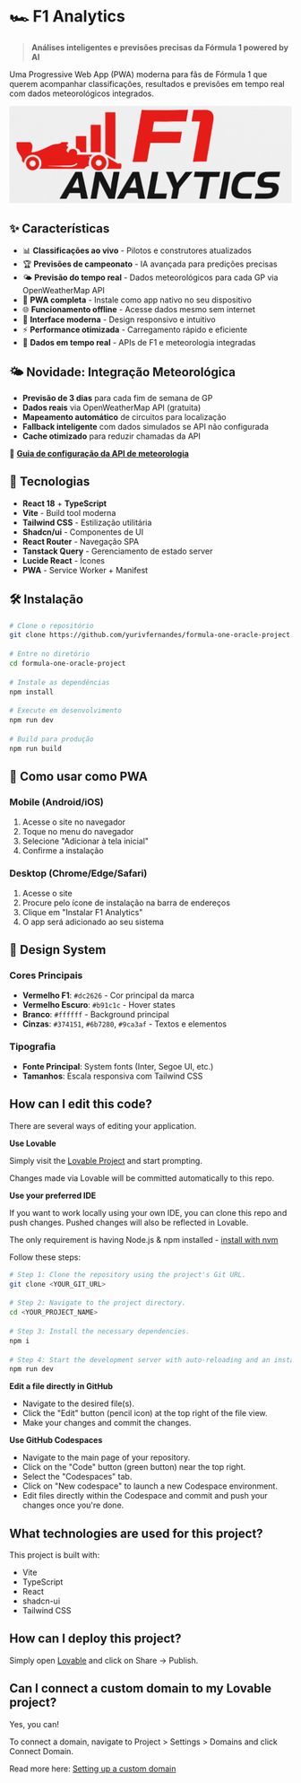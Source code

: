 # 🏎️ F1 Analytics

> **Análises inteligentes e previsões precisas da Fórmula 1 powered by AI**

Uma Progressive Web App (PWA) moderna para fãs de Fórmula 1 que querem acompanhar classificações, resultados e previsões em tempo real com dados meteorológicos integrados.

![F1 Analytics Logo](./public/Logo%20F1%20Analytics.svg)

## ✨ Características

- 📊 **Classificações ao vivo** - Pilotos e construtores atualizados
- 🏆 **Previsões de campeonato** - IA avançada para predições precisas
- 🌤️ **Previsão do tempo real** - Dados meteorológicos para cada GP via OpenWeatherMap API
- 📱 **PWA completa** - Instale como app nativo no seu dispositivo
- 🌐 **Funcionamento offline** - Acesse dados mesmo sem internet
- 🎯 **Interface moderna** - Design responsivo e intuitivo
- ⚡ **Performance otimizada** - Carregamento rápido e eficiente
- 🔄 **Dados em tempo real** - APIs de F1 e meteorologia integradas

## 🌤️ Novidade: Integração Meteorológica

- **Previsão de 3 dias** para cada fim de semana de GP
- **Dados reais** via OpenWeatherMap API (gratuita)
- **Mapeamento automático** de circuitos para localização
- **Fallback inteligente** com dados simulados se API não configurada
- **Cache otimizado** para reduzir chamadas da API

📖 **[Guia de configuração da API de meteorologia](./WEATHER-API-SETUP.md)**

## 🚀 Tecnologias

- **React 18** + **TypeScript**
- **Vite** - Build tool moderna
- **Tailwind CSS** - Estilização utilitária
- **Shadcn/ui** - Componentes de UI
- **React Router** - Navegação SPA
- **Tanstack Query** - Gerenciamento de estado server
- **Lucide React** - Ícones
- **PWA** - Service Worker + Manifest

## 🛠️ Instalação

```sh
# Clone o repositório
git clone https://github.com/yurivfernandes/formula-one-oracle-project.git

# Entre no diretório
cd formula-one-oracle-project

# Instale as dependências
npm install

# Execute em desenvolvimento
npm run dev

# Build para produção
npm run build
```

## 📱 Como usar como PWA

### Mobile (Android/iOS)
1. Acesse o site no navegador
2. Toque no menu do navegador
3. Selecione "Adicionar à tela inicial"
4. Confirme a instalação

### Desktop (Chrome/Edge/Safari)
1. Acesse o site
2. Procure pelo ícone de instalação na barra de endereços
3. Clique em "Instalar F1 Analytics"
4. O app será adicionado ao seu sistema

## 🎨 Design System

### Cores Principais
- **Vermelho F1**: `#dc2626` - Cor principal da marca
- **Vermelho Escuro**: `#b91c1c` - Hover states
- **Branco**: `#ffffff` - Background principal
- **Cinzas**: `#374151`, `#6b7280`, `#9ca3af` - Textos e elementos

### Tipografia
- **Fonte Principal**: System fonts (Inter, Segoe UI, etc.)
- **Tamanhos**: Escala responsiva com Tailwind CSS

## How can I edit this code?

There are several ways of editing your application.

**Use Lovable**

Simply visit the [Lovable Project](https://lovable.dev/projects/01c484f5-69d6-4f2a-934f-6a00158eac0c) and start prompting.

Changes made via Lovable will be committed automatically to this repo.

**Use your preferred IDE**

If you want to work locally using your own IDE, you can clone this repo and push changes. Pushed changes will also be reflected in Lovable.

The only requirement is having Node.js & npm installed - [install with nvm](https://github.com/nvm-sh/nvm#installing-and-updating)

Follow these steps:

```sh
# Step 1: Clone the repository using the project's Git URL.
git clone <YOUR_GIT_URL>

# Step 2: Navigate to the project directory.
cd <YOUR_PROJECT_NAME>

# Step 3: Install the necessary dependencies.
npm i

# Step 4: Start the development server with auto-reloading and an instant preview.
npm run dev
```

**Edit a file directly in GitHub**

- Navigate to the desired file(s).
- Click the "Edit" button (pencil icon) at the top right of the file view.
- Make your changes and commit the changes.

**Use GitHub Codespaces**

- Navigate to the main page of your repository.
- Click on the "Code" button (green button) near the top right.
- Select the "Codespaces" tab.
- Click on "New codespace" to launch a new Codespace environment.
- Edit files directly within the Codespace and commit and push your changes once you're done.

## What technologies are used for this project?

This project is built with:

- Vite
- TypeScript
- React
- shadcn-ui
- Tailwind CSS

## How can I deploy this project?

Simply open [Lovable](https://lovable.dev/projects/01c484f5-69d6-4f2a-934f-6a00158eac0c) and click on Share -> Publish.

## Can I connect a custom domain to my Lovable project?

Yes, you can!

To connect a domain, navigate to Project > Settings > Domains and click Connect Domain.

Read more here: [Setting up a custom domain](https://docs.lovable.dev/tips-tricks/custom-domain#step-by-step-guide)
